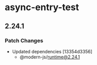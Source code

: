 # async-entry-test

## 2.24.1

### Patch Changes

- Updated dependencies [13354d3356]
  - @modern-js/runtime@2.24.1
